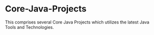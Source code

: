 # Core-Java-Projects
This comprises several Core Java Projects which utilizes the latest Java Tools and Technologies. 
